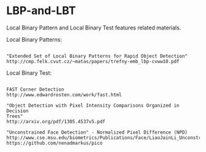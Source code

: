 # LBP-and-LBT
Local Binary Pattern and Local Binary Test features related materials.

Local Binary Patterns:
~~~

"Extended Set of Local Binary Patterns for Rapid Object Detection"
http://cmp.felk.cvut.cz/~matas/papers/trefny-emb_lbp-cvww10.pdf

~~~

Local Binary Test:
~~~

FAST Corner Detection
http://www.edwardrosten.com/work/fast.html

"Object Detection with Pixel Intensity Comparisons Organized in Decision
Trees"
http://arxiv.org/pdf/1305.4537v5.pdf

"Unconstrained Face Detection" - Normalized Pixel Difference (NPD) 
http://www.cse.msu.edu/biometrics/Publications/Face/LiaoJainLi_UnconstrainedFaceDetection_TechReport.pdf
https://github.com/nenadmarkus/pico

~~~

